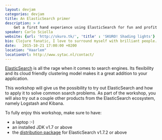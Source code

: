 ```yaml
---
layout: devjam
categories: devjam
title: An ElasticSearch primer
description: > #
    Get a first hand experience using ElasticSearch for fun and profit
speaker: Carlo Sciolla
website: {url: 'http://skuro.tk/', 'title' : 'SKURO! Shading lights'}
bio: Clojure fanatic, I love to surround myself with brilliant people. Currently serving as CTO for Sytac.
date:   2015-10-21 17:00:00 +0200
location: "Haarlem"
locationUrl: http://www.sytac.nl/contact/
---
```


[ElasticSearch][1] is all the rage when it comes to search engines. Its flexibility and its cloud friendly clustering model makes it a great addition to your application.

This workshop will give us the possibility to try out ElasticSearch and how to apply it to solve common soarch problems. As part of the workshop, you will also try out a couple other products from the ElasticSearch ecosystem, namely Logstash and Kibana.

To fully enjoy this workshop, make sure to have:

- a laptop :-)
- an installed JDK v1.7 or above
- the [distribution package][2] for ElasticSearch v1.7.2 or above

[1]: https://www.elastic.co/products/elasticsearch
[2]: https://www.elastic.co/downloads/elasticsearch
